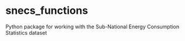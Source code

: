 # snecs_functions
Python package for working with the Sub-National Energy Consumption Statistics dataset
